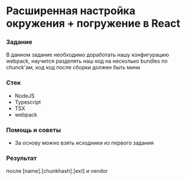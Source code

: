 # Расширенная настройка окружения + погружение в React

### Задание

В данном задание необходимо доработать нашу конфигурацию webpack, научится разделять наш код на несколько bundles по chunck'ам, код код после сборки должен быть мини

### Стек

* NodeJS
* Typescript
* TSX
* webpack

### Помощь и советы

* За основу можно взять исходники из первого задания

### Результат

после  \[name\].\[chunkhash\].\[ext\] и vendor



